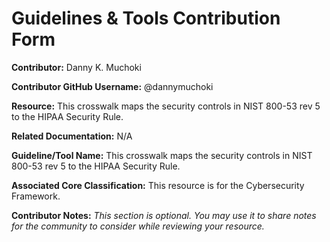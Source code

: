 # Guidelines & Tools Contribution Form


**Contributor:** Danny K. Muchoki

**Contributor GitHub Username:** @dannymuchoki 

**Resource:** This crosswalk maps the security controls in NIST 800-53 rev 5 to the HIPAA Security Rule.

**Related Documentation:** N/A

**Guideline/Tool Name:** This crosswalk maps the security controls in NIST 800-53 rev 5 to the HIPAA Security Rule.

**Associated Core Classification:** This resource is for the Cybersecurity Framework. 

**Contributor Notes:** *This section is optional. You may use it to share notes for the community to consider while reviewing your resource.*
